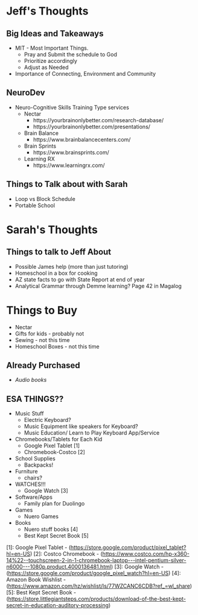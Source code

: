 <h1>Jeff's Thoughts</h1>
<h2>Big Ideas and Takeaways</h2>
<ul>
	<li>MIT - Most Important Things. 
		<ul>
			<li>Pray and Submit the schedule to God</li>
			<li>Prioritize accordingly</li>
			<li>Adjust as Needed</li>
		</ul> 
	</li>
	<li>Importance of Connecting, Environment and Community</li>

</ul>
<h2>NeuroDev</h2>
<ul>
	<li>Neuro-Cognitive Skills Training Type services
		<ul>
			<li>Nectar
				<ul>
					<li>https://yourbrainonlybetter.com/research-database/</li>
					<li>https://yourbrainonlybetter.com/presentations/</li>
				</ul>
			</li>
			<li>Brain Balance
				<ul>
					<li>https://www.brainbalancecenters.com/</li>
				</ul>
			</li>
			<li>Brain Sprints
				<ul>
					<li>https://www.brainsprints.com/</li>
				</ul>
			</li>
			<li>Learning RX
				<ul>
					<li>https://www.learningrx.com/</li>
				</ul>
			</li>
		</ul>
	</li>
</ul>
<h2>Things to Talk about with Sarah</h2>
<ul>
	<li>Loop vs Block Schedule</li>
	<li>Portable School</li>
</ul>
<h1>Sarah's Thoughts</h1>
<h2>Things to talk to Jeff About</h2>
<ul>
<li>Possible James help (more than just tutoring)</li>
<li>Homeschool in a box for cooking</li>
<li>AZ state facts to go with State Report at end of year</li>
<li>Analytical Grammar through Demme learning? Page 42 in Magalog</li>
</ul>

<h1>Things to Buy</h1>
<ul>

<li>Nectar</li>
<li>Gifts for kids - probably not</li>
<li>Sewing - not this time</li>
<li>Homeschool Boxes - not this time</li>

</ul>
<h2>Already Purchased</h2>
<ul>
<li><i>Audio books</i></li>
</ul>
<h2>ESA THINGS??</h2>
<ul>
	<li>Music Stuff
		<ul>
			<li>Electric Keyboard?</li>
			<li>Music Equipment like speakers for Keyboard?</li>
			<li>Music Education/ Learn to Play Keyboard App/Service</li>
		</ul>
	</li>
	<li>Chromebooks/Tablets for Each Kid
		<ul>
			<li>Google Pixel Tablet [1]</li>
			<li>Chromebook-Costco [2] </li>
		</ul>
	</li>
	<li>School Supplies
		<ul>
			<li>Backpacks!
		</ul>
	</li>
	<li>Furniture
		<ul>
			<li>chairs?</li>
		</ul>
	</li>
	<li>WATCHES!!!
		<ul>
			<li>Google Watch [3]</li>
		</ul>
	</li>
	<li>Software/Apps
		<ul>
			<li>Family plan for Duolingo</li>
		</ul>
	</li>
	<li>Games
		<ul>
			<li>Nuero Games</li>
		</ul>
	</li>
	<li>Books
		<ul>
			<li>Nuero stuff books [4]</li>
			<li>Best Kept Secret Book [5]</li>
		</ul>
	</li>
</ul>


[1]: Google Pixel Tablet - (https://store.google.com/product/pixel_tablet?hl=en-US)
[2]: Costco Chromebook - (https://www.costco.com/hp-x360-14%22--touchscreen-2-in-1-chromebook-laptop---intel-pentium-silver-n6000---1080p.product.4000136481.html)
[3]: Google Watch - (https://store.google.com/product/google_pixel_watch?hl=en-US)
[4]: Amazon Book Wishlist - (https://www.amazon.com/hz/wishlist/ls/77WZCANC6CDB?ref_=wl_share)
[5]: Best Kept Secret Book - (https://store.littlegiantsteps.com/products/download-of-the-best-kept-secret-in-education-auditory-processing)

